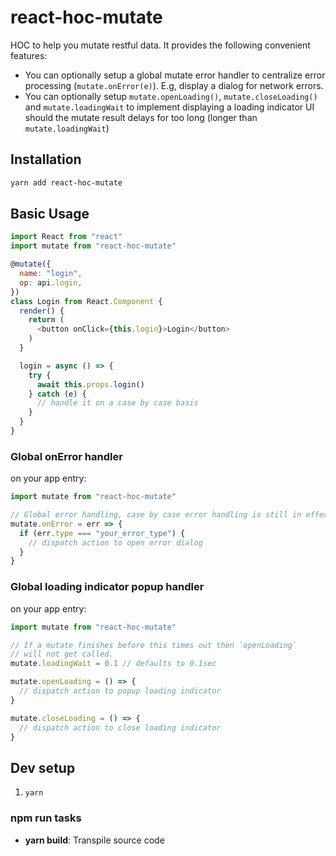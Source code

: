 # react-hoc-mutate

HOC to help you mutate restful data. It provides the following convenient
features:

- You can optionally setup a global mutate error handler to centralize error
  processing (`mutate.onError(e)`). E.g, display a dialog for network errors.
- You can optionally setup `mutate.openLoading()`, `mutate.closeLoading()`
  and `mutate.loadingWait` to implement displaying a loading indicator UI
  should the mutate result delays for too long (longer than `mutate.loadingWait`)

## Installation

```bash
yarn add react-hoc-mutate
```

## Basic Usage

```js
import React from "react"
import mutate from "react-hoc-mutate"

@mutate({
  name: "login",
  op: api.login,
})
class Login from React.Component {
  render() {
    return (
      <button onClick={this.login}>Login</button>
    )
  }

  login = async () => {
    try {
      await this.props.login()
    } catch (e) {
      // handle it on a case by case basis
    }
  }
}
```

### Global onError handler

on your app entry:

```js
import mutate from "react-hoc-mutate"

// Global error handling, case by case error handling is still in effect.
mutate.onError = err => {
  if (err.type === "your_error_type") {
    // dispatch action to open error dialog
  }
}
```

### Global loading indicator popup handler

on your app entry:

```js
import mutate from "react-hoc-mutate"

// If a mutate finishes before this times out then `openLoading`
// will not get called.
mutate.loadingWait = 0.1 // defaults to 0.1sec

mutate.openLoading = () => {
  // dispatch action to popup loading indicator
}

mutate.closeLoading = () => {
  // dispatch action to close loading indicator
}
```

## Dev setup

1. `yarn`

### npm run tasks

- **yarn build**: Transpile source code
